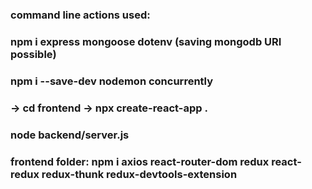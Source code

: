 ### command line actions used:
### npm i express mongoose dotenv (saving mongodb URI possible)
### npm i --save-dev nodemon concurrently
### -> cd frontend -> npx create-react-app .
### node backend/server.js
### frontend folder: npm i axios react-router-dom redux react-redux redux-thunk redux-devtools-extension